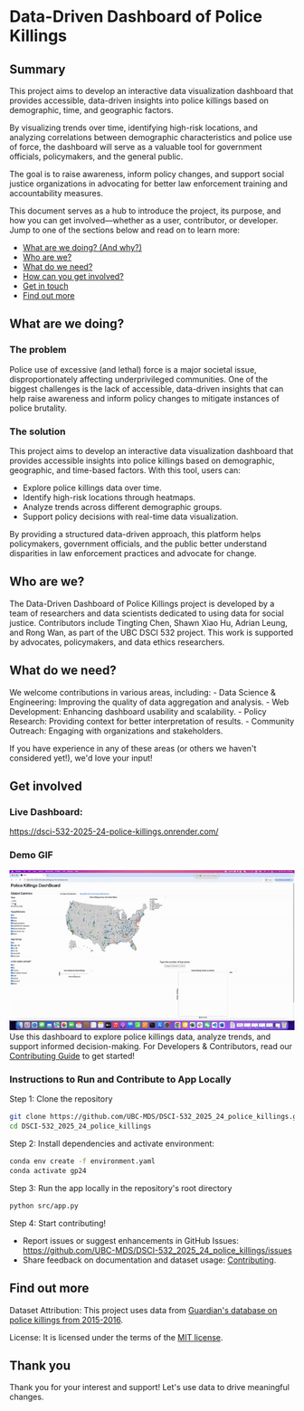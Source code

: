 # Data-Driven Dashboard of Police Killings

## Summary

This project aims to develop an interactive data visualization dashboard that provides accessible, data-driven insights into police killings based on demographic, time, and geographic factors.

By visualizing trends over time, identifying high-risk locations, and analyzing correlations between demographic characteristics and police use of force, the dashboard will serve as a valuable tool for government officials, policymakers, and the general public.

The goal is to raise awareness, inform policy changes, and support social justice organizations in advocating for better law enforcement training and accountability measures.

This document serves as a hub to introduce the project, its purpose, and how you can get involved—whether as a user, contributor, or developer. Jump to one of the sections below and read on to learn more:

-   [What are we doing? (And why?)](#what-are-we-doing)
-   [Who are we?](#who-are-we)
-   [What do we need?](#what-do-we-need)
-   [How can you get involved?](#get-involved)
-   [Get in touch](#contact-us)
-   [Find out more](#find-out-more)

## What are we doing?

### The problem

Police use of excessive (and lethal) force is a major societal issue, disproportionately affecting underprivileged communities. One of the biggest challenges is the lack of accessible, data-driven insights that can help raise awareness and inform policy changes to mitigate instances of police brutality.

### The solution

This project aims to develop an interactive data visualization dashboard that provides accessible insights into police killings based on demographic, geographic, and time-based factors. With this tool, users can:

-   Explore police killings data over time.
-   Identify high-risk locations through heatmaps.
-   Analyze trends across different demographic groups.
-   Support policy decisions with real-time data visualization.

By providing a structured data-driven approach, this platform helps policymakers, government officials, and the public better understand disparities in law enforcement practices and advocate for change.

## Who are we?

The Data-Driven Dashboard of Police Killings project is developed by a team of researchers and data scientists dedicated to using data for social justice. Contributors include Tingting Chen, Shawn Xiao Hu, Adrian Leung, and Rong Wan, as part of the UBC DSCI 532 project. This work is supported by advocates, policymakers, and data ethics researchers.

## What do we need?

We welcome contributions in various areas, including: - Data Science & Engineering: Improving the quality of data aggregation and analysis. - Web Development: Enhancing dashboard usability and scalability. - Policy Research: Providing context for better interpretation of results. - Community Outreach: Engaging with organizations and stakeholders.

If you have experience in any of these areas (or others we haven't considered yet!), we'd love your input!

## Get involved

### Live Dashboard:

<https://dsci-532-2025-24-police-killings.onrender.com/>

### Demo GIF

![Demo of Dashboard](img/demo.gif) Use this dashboard to explore police killings data, analyze trends, and support informed decision-making. For Developers & Contributors, read our [Contributing Guide](CONTRIBUTING.md) to get started!

### Instructions to Run and Contribute to App Locally
Step 1: Clone the repository

``` bash
git clone https://github.com/UBC-MDS/DSCI-532_2025_24_police_killings.git
cd DSCI-532_2025_24_police_killings
```

Step 2: Install dependencies and activate environment:

``` bash
conda env create -f environment.yaml
conda activate gp24
```

Step 3: Run the app locally in the repository's root directory

``` bash
python src/app.py
```

Step 4: Start contributing!

-   Report issues or suggest enhancements in GitHub Issues: <https://github.com/UBC-MDS/DSCI-532_2025_24_police_killings/issues>
-   Share feedback on documentation and dataset usage: [Contributing](CONTRIBUTING.md).

## Find out more

Dataset Attribution: This project uses data from [Guardian's database on police killings from 2015-2016](http://www.theguardian.com/thecounted).

License: It is licensed under the terms of the [MIT license](LICENSE.md).

## Thank you

Thank you for your interest and support! Let's use data to drive meaningful changes.
